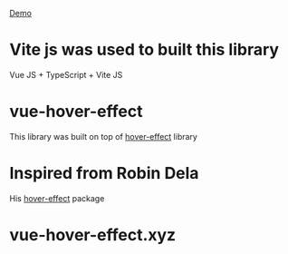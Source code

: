[Demo](https://vue-hover-effect.vercel.app/)

# Vite js was used to built this library
Vue JS + TypeScript + Vite JS


# vue-hover-effect

This library was built on top of [hover-effect](https://www.npmjs.com/package/hover-effect) library

# Inspired from Robin Dela

His [hover-effect](https://www.npmjs.com/package/hover-effect) package

# vue-hover-effect.xyz
